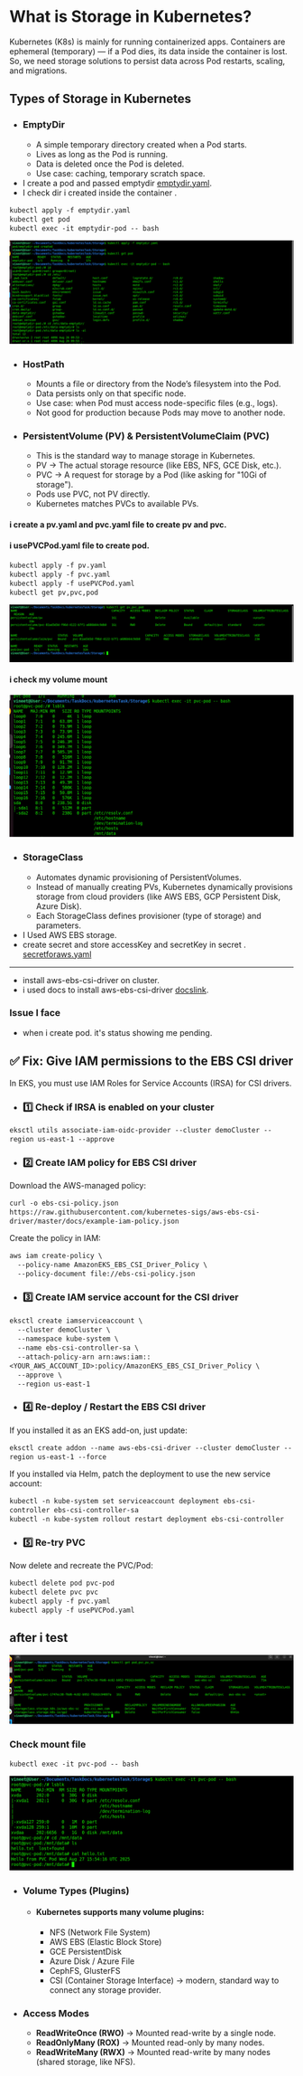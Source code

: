 # What is Storage in Kubernetes?
Kubernetes (K8s) is mainly for running containerized apps. Containers are ephemeral (temporary) — if a Pod dies, its data inside the container is lost. So, we need storage solutions to persist data across Pod restarts, scaling, and migrations.

## Types of Storage in Kubernetes

* ### EmptyDir
    * A simple temporary directory created when a Pod starts.
    * Lives as long as the Pod is running.
    * Data is deleted once the Pod is deleted.
    * Use case: caching, temporary scratch space.
* I create a pod and passed emptydir [emptydir.yaml](./emptydir.yaml).  
* I check dir i created inside the container .

```
kubectl apply -f emptydir.yaml 
kubectl get pod
kubectl exec -it emptydir-pod -- bash
```
![output](./img/2025-08-26_15-56.png)


* ### HostPath
    * Mounts a file or directory from the Node’s filesystem into the Pod.
    * Data persists only on that specific node.
    * Use case: when Pod must access node-specific files (e.g., logs).
    * Not good for production because Pods may move to another node.

* ### PersistentVolume (PV) & PersistentVolumeClaim (PVC)
    * This is the standard way to manage storage in Kubernetes.
    * PV → The actual storage resource (like EBS, NFS, GCE Disk, etc.).
    * PVC → A request for storage by a Pod (like asking for "10Gi of storage").
    * Pods use PVC, not PV directly.
    * Kubernetes matches PVCs to available PVs.      

#### i create a pv.yaml and pvc.yaml file to create pv and pvc.
#### i usePVCPod.yaml file to create pod. 
```
kubectl apply -f pv.yaml
kubectl apply -f pvc.yaml
kubectl apply -f usePVCPod.yaml
kubectl get pv,pvc,pod
```

![Output](./img/2025-08-26_18-08.png)

#### i check my volume mount 
![OutPut](./img/2025-08-26_18-11.png)



* ### StorageClass
    * Automates dynamic provisioning of PersistentVolumes.
    * Instead of manually creating PVs, Kubernetes dynamically provisions storage from cloud    providers (like AWS EBS, GCP Persistent Disk, Azure Disk).
    * Each StorageClass defines provisioner (type of storage) and parameters.  
* I Used AWS EBS storage.          
* create secret and store accessKey and secretKey in secret . [secretforaws.yaml](./secretforaws.yaml)      

<hr>

* install aws-ebs-csi-driver on cluster. 
* i used docs to install aws-ebs-csi-driver [docslink](https://github.com/kubernetes-sigs/aws-ebs-csi-driver/blob/master/docs/install.md).


### Issue I face 
* when i create pod. it's status showing me pending. 

## ✅ Fix: Give IAM permissions to the EBS CSI driver
In EKS, you must use IAM Roles for Service Accounts (IRSA) for CSI drivers.
* ### 1️⃣ Check if IRSA is enabled on your cluster
```
eksctl utils associate-iam-oidc-provider --cluster demoCluster --region us-east-1 --approve
```
* ### 2️⃣ Create IAM policy for EBS CSI driver
Download the AWS-managed policy:
```
curl -o ebs-csi-policy.json https://raw.githubusercontent.com/kubernetes-sigs/aws-ebs-csi-driver/master/docs/example-iam-policy.json
```
Create the policy in IAM:
```
aws iam create-policy \
  --policy-name AmazonEKS_EBS_CSI_Driver_Policy \
  --policy-document file://ebs-csi-policy.json
```
* ### 3️⃣ Create IAM service account for the CSI driver
```
eksctl create iamserviceaccount \
  --cluster demoCluster \
  --namespace kube-system \
  --name ebs-csi-controller-sa \
  --attach-policy-arn arn:aws:iam::<YOUR_AWS_ACCOUNT_ID>:policy/AmazonEKS_EBS_CSI_Driver_Policy \
  --approve \
  --region us-east-1
```
* ### 4️⃣ Re-deploy / Restart the EBS CSI driver
If you installed it as an EKS add-on, just update:
```
eksctl create addon --name aws-ebs-csi-driver --cluster demoCluster --region us-east-1 --force
```

If you installed via Helm, patch the deployment to use the new service account:

```
kubectl -n kube-system set serviceaccount deployment ebs-csi-controller ebs-csi-controller-sa
kubectl -n kube-system rollout restart deployment ebs-csi-controller
```

* ### 5️⃣ Re-try PVC
Now delete and recreate the PVC/Pod:
```
kubectl delete pod pvc-pod
kubectl delete pvc pvc
kubectl apply -f pvc.yaml
kubectl apply -f usePVCPod.yaml
```

## after i test 
![OutPUt](./img/2025-08-27_21-22.png)

### Check mount file
```
kubectl exec -it pvc-pod -- bash
```
![OutPut](./img/2025-08-27_21-24.png)



* ### Volume Types (Plugins)
    * #### Kubernetes supports many volume plugins:
        * NFS (Network File System)
        * AWS EBS (Elastic Block Store)
        * GCE PersistentDisk
        * Azure Disk / Azure File
        * CephFS, GlusterFS
        * CSI (Container Storage Interface) → modern, standard way to connect any storage provider.
    

* ### Access Modes
    * **ReadWriteOnce (RWO)** → Mounted read-write by a single node.
    * **ReadOnlyMany (ROX)** → Mounted read-only by many nodes.
    * **ReadWriteMany (RWX)** → Mounted read-write by many nodes (shared storage, like NFS).